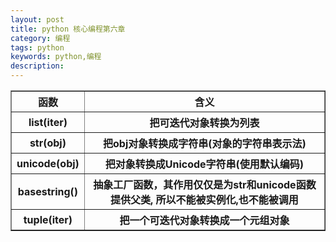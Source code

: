 ```yaml
---
layout: post
title: python 核心编程第六章
category: 编程
tags: python
keywords: python,编程
description: 
---
```

<table border="1">
	<tr>
		<th>函数</th>
		<th>含义</th>
	</tr>
	<tr>
		<th>list(iter)</th>
		<th>把可迭代对象转换为列表</th>
	</tr>
	<tr>
		<th>str(obj)</th>
		<th>把obj对象转换成字符串(对象的字符串表示法)</th>
	</tr>
	<tr>
		<th>unicode(obj)</th>
		<th>把对象转换成Unicode字符串(使用默认编码)</th>
	</tr>
	<tr>
		<th>basestring()</th>
		<th>抽象工厂函数，其作用仅仅是为str和unicode函数提供父类,
		所以不能被实例化,也不能被调用</th>
	</tr>
	<tr>
		<th>tuple(iter)</th>
		<th>把一个可迭代对象转换成一个元组对象</th>
	</tr>
</table>

